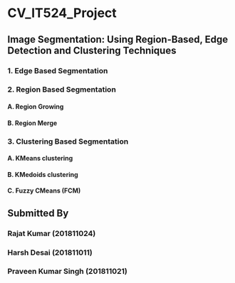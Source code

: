 # CV_IT524_Project
## Image Segmentation: Using Region-Based, Edge Detection and Clustering Techniques
### 1. Edge Based Segmentation
### 2. Region Based Segmentation
#### A. Region Growing 
#### B. Region Merge
### 3. Clustering Based Segmentation
#### A. KMeans clustering
#### B. KMedoids clustering
#### C. Fuzzy CMeans (FCM)

## Submitted By
### Rajat Kumar (201811024)
### Harsh Desai (201811011)
### Praveen Kumar Singh (201811021)
